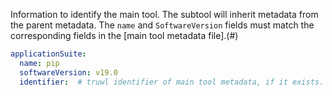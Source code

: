 Information to identify the main tool. The subtool will inherit metadata from the parent metadata.
The `name` and `SoftwareVersion` fields must match the corresponding fields in the [main tool metadata file].(#)

~~~yaml
applicationSuite:
  name: pip
  softwareVersion: v19.0
  identifier:  # truwl identifier of main tool metadata, if it exists.
~~~